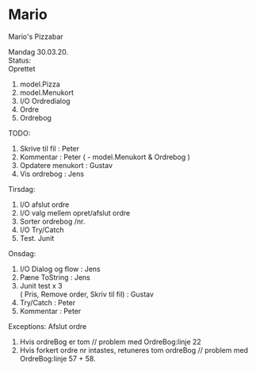 # Mario
Mario's Pizzabar

Mandag 30.03.20.  
Status:  
Oprettet   
1. model.Pizza
2. model.Menukort
3. I/O Ordredialog
4. Ordre
5. Ordrebog

TODO:  
1. Skrive til fil : Peter
2. Kommentar : Peter ( - model.Menukort & Ordrebog )
3. Opdatere menukort : Gustav
4. Vis ordrebog : Jens

Tirsdag:  
1. I/O afslut ordre
2. I/O valg mellem opret/afslut ordre
3. Sorter ordrebog /nr.
4. I/O Try/Catch
5. Test. Junit

Onsdag:  
1. I/O Dialog og flow : Jens  
2. Pæne ToString : Jens  
3. Junit test x 3   
( Pris, Remove order, Skriv til fil) : Gustav
4. Try/Catch : Peter
5. Kommentar : Peter

Exceptions:
Afslut ordre
1. Hvis ordreBog er tom 
// problem med OrdreBog:linje 22
2. Hvis forkert ordre nr intastes, retuneres tom ordreBog
// problem med OrdreBog:linje 57 + 58.


